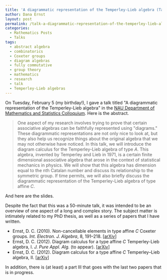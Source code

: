 ```yaml
---
title: 'A diagrammatic representation of the Temperley-Lieb algebra (Talk)'
author: Dana Ernst
layout: post
permalink: /talk-a-diagrammatic-representation-of-the-temperley-lieb-algebra/
categories:
  - Mathematics Posts
  - Talks
tags:
  - abstract algebra
  - combinatorics
  - Coxeter groups
  - diagram algebras
  - fully commutative
  - group theory
  - mathematics
  - research
  - talk
  - Temperley-Lieb algebras
---
```

On Tuesday, February 5 (my birthday!), I gave a talk titled "A diagrammatic representation of the Temperley-Lieb algebra" in the [NAU Department of Mathematics and Statistics Colloquium][1]. Here is the abstract.

> One aspect of my research involves trying to prove that certain associative algebras can be faithfully represented using "diagrams." These diagrammatic representations are not only nice to look at, but they also help us recognize things about the original algebra that we may not otherwise have noticed. In this talk, we will introduce the diagram calculus for the Temperley-Lieb algebra of type $A$. This algebra, invented by Temperley and Lieb in 1971, is a certain finite dimensional associative algebra that arose in the context of statistical mechanics in physics. We will show that this algebra has dimension equal to the nth Catalan number and discuss its relationship to the symmetric group. If time permits, we will also briefly discuss the diagrammatic representation of the Temperley-Lieb algebra of type affine $C$.

And here are the slides.

<div>
</div>

Despite the fact that this was a 50-minute talk, it was intended to be an overview of one aspect of a long and complex story. The subject matter is intimately related to my PhD thesis, as well as a series of papers that I have written.

  * Ernst, D. C. (2010). Non-cancellable elements in type affine $C$ Coxeter groups. *Int. Electron. J. Algebra*, 8, 191–218. [[arXiv][2]]
  * Ernst, D. C. (2012). Diagram calculus for a type affine $C$ Temperley-Lieb algebra, I. *J. Pure Appl. Alg.* (to appear). [[arXiv][3]]
  * Ernst, D. C. (2012). Diagram calculus for a type affine $C$ Temperley&#8211;Lieb algebra, II. [[arXiv][4]]

In addition, there is (at least) a part III that goes with the last two papers that is in progress.

 [1]: http://www.cefns.nau.edu/~falk/seminars/scheduleS13.html
 [2]: http://arxiv.org/abs/0910.0923
 [3]: http://arxiv.org/abs/0910.0925
 [4]: http://arxiv.org/abs/1101.4215
